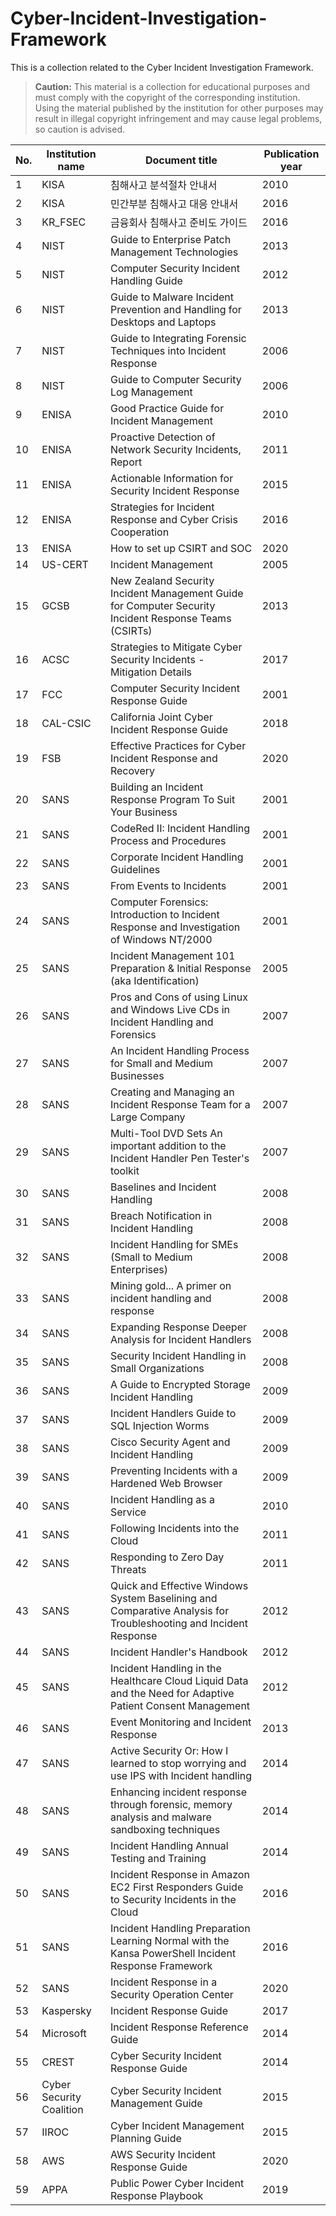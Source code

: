 # Cyber-Incident-Investigation-Framework
This is a collection related to the Cyber ​​Incident Investigation Framework.

> **Caution:** This material is a collection for educational purposes and must comply with the copyright of the corresponding institution. Using the material published by the institution for other purposes may result in illegal copyright infringement and may cause legal problems, so caution is advised.

| No. | Institution name | Document title | Publication year |
| --- | --- | --- | --- |
| 1 | KISA | 침해사고 분석절차 안내서 | 2010 |
| 2 | KISA | 민간부분 침해사고 대응 안내서 | 2016 |
| 3 | KR_FSEC | 금융회사 침해사고 준비도 가이드 | 2016 |
| 4 | NIST | Guide to Enterprise Patch Management Technologies | 2013 |
| 5 | NIST | Computer Security Incident Handling Guide | 2012 |
| 6 | NIST | Guide to Malware Incident Prevention and Handling for Desktops and Laptops | 2013 |
| 7 | NIST | Guide to Integrating Forensic Techniques into Incident Response | 2006 |
| 8 | NIST | Guide to Computer Security Log Management | 2006 |
| 9 | ENISA | Good Practice Guide for Incident Management | 2010 |
| 10 | ENISA | Proactive Detection of Network Security Incidents, Report | 2011 |
| 11 | ENISA | Actionable Information for Security Incident Response | 2015 |
| 12 | ENISA | Strategies for Incident Response and Cyber Crisis Cooperation | 2016 |
| 13 | ENISA | How to set up CSIRT and SOC | 2020 |
| 14 | US-CERT | Incident Management | 2005 |
| 15 | GCSB | New Zealand Security Incident Management Guide for Computer Security Incident Response Teams (CSIRTs) | 2013 |
| 16 | ACSC | Strategies to Mitigate Cyber Security Incidents - Mitigation Details | 2017 |
| 17 | FCC | Computer Security Incident Response Guide | 2001 |
| 18 | CAL-CSIC | California Joint Cyber Incident Response Guide | 2018 |
| 19 | FSB | Effective Practices for Cyber Incident Response and Recovery | 2020 |
| 20 | SANS | Building an Incident Response Program To Suit Your Business | 2001 |
| 21 | SANS | CodeRed II: Incident Handling Process and Procedures | 2001 |
| 22 | SANS | Corporate Incident Handling Guidelines | 2001 |
| 23 | SANS | From Events to Incidents | 2001 |
| 24 | SANS | Computer Forensics: Introduction to Incident Response and Investigation of Windows NT/2000 | 2001 |
| 25 | SANS | Incident Management 101 Preparation & Initial Response (aka Identification) | 2005 |
| 26 | SANS | Pros and Cons of using Linux and Windows Live CDs in Incident Handling and Forensics | 2007 |
| 27 | SANS | An Incident Handling Process for Small and Medium Businesses | 2007 |
| 28 | SANS | Creating and Managing an Incident Response Team for a Large Company | 2007 |
| 29 | SANS | Multi-Tool DVD Sets An important addition to the Incident Handler Pen Tester's toolkit | 2007 |
| 30 | SANS | Baselines and Incident Handling | 2008 |
| 31 | SANS | Breach Notification in Incident Handling | 2008 |
| 32 | SANS | Incident Handling for SMEs (Small to Medium Enterprises) | 2008 |
| 33 | SANS | Mining gold... A primer on incident handling and response | 2008 ||
| 34 | SANS | Expanding Response Deeper Analysis for Incident Handlers | 2008 |
| 35 | SANS | Security Incident Handling in Small Organizations | 2008 |
| 36 | SANS | A Guide to Encrypted Storage Incident Handling | 2009 |
| 37 | SANS | Incident Handlers Guide to SQL Injection Worms | 2009 |
| 38 | SANS | Cisco Security Agent and Incident Handling | 2009 |
| 39 | SANS | Preventing Incidents with a Hardened Web Browser | 2009 |
| 40 | SANS | Incident Handling as a Service | 2010 |
| 41 | SANS | Following Incidents into the Cloud | 2011 |
| 42 | SANS | Responding to Zero Day Threats | 2011 |
| 43 | SANS | Quick and Effective Windows System Baselining and Comparative Analysis for Troubleshooting and Incident Response | 2012 |
| 44 | SANS | Incident Handler's Handbook | 2012 |
| 45 | SANS | Incident Handling in the Healthcare Cloud Liquid Data and the Need for Adaptive Patient Consent Management | 2012 |
| 46 | SANS | Event Monitoring and Incident Response | 2013 |
| 47 | SANS | Active Security Or: How I learned to stop worrying and use IPS with Incident handling | 2014 |
| 48 | SANS | Enhancing incident response through forensic, memory analysis and malware sandboxing techniques | 2014 |
| 49 | SANS | Incident Handling Annual Testing and Training | 2014 |
| 50 | SANS | Incident Response in Amazon EC2 First Responders Guide to Security Incidents in the Cloud | 2016 |
| 51 | SANS | Incident Handling Preparation Learning Normal with the Kansa PowerShell Incident Response Framework | 2016 |
| 52 | SANS | Incident Response in a Security Operation Center | 2020 |
| 53 | Kaspersky | Incident Response Guide | 2017 |
| 54 | Microsoft | Incident Response Reference Guide | 2014 |
| 55 | CREST | Cyber Security Incident Response Guide | 2014 |
| 56 | Cyber Security Coalition | Cyber Security Incident Management Guide | 2015 |
| 57 | IIROC | Cyber Incident Management Planning Guide | 2015 |
| 58 | AWS | AWS Security Incident Response Guide | 2020 |
| 59 | APPA | Public Power Cyber Incident Response Playbook | 2019 |
